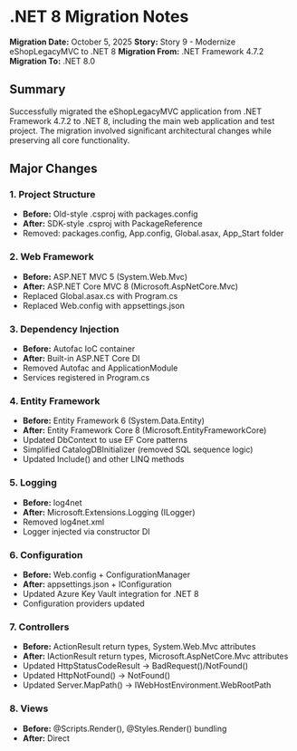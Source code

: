 # .NET 8 Migration Notes

**Migration Date:** October 5, 2025
**Story:** Story 9 - Modernize eShopLegacyMVC to .NET 8
**Migration From:** .NET Framework 4.7.2
**Migration To:** .NET 8.0

## Summary

Successfully migrated the eShopLegacyMVC application from .NET Framework 4.7.2 to .NET 8, including the main web application and test project. The migration involved significant architectural changes while preserving all core functionality.

## Major Changes

### 1. Project Structure
- **Before:** Old-style .csproj with packages.config
- **After:** SDK-style .csproj with PackageReference
- Removed: packages.config, App.config, Global.asax, App_Start folder

### 2. Web Framework
- **Before:** ASP.NET MVC 5 (System.Web.Mvc)
- **After:** ASP.NET Core MVC 8 (Microsoft.AspNetCore.Mvc)
- Replaced Global.asax.cs with Program.cs
- Replaced Web.config with appsettings.json

### 3. Dependency Injection
- **Before:** Autofac IoC container
- **After:** Built-in ASP.NET Core DI
- Removed Autofac and ApplicationModule
- Services registered in Program.cs

### 4. Entity Framework
- **Before:** Entity Framework 6 (System.Data.Entity)
- **After:** Entity Framework Core 8 (Microsoft.EntityFrameworkCore)
- Updated DbContext to use EF Core patterns
- Simplified CatalogDBInitializer (removed SQL sequence logic)
- Updated Include() and other LINQ methods

### 5. Logging
- **Before:** log4net
- **After:** Microsoft.Extensions.Logging (ILogger<T>)
- Removed log4net.xml
- Logger injected via constructor DI

### 6. Configuration
- **Before:** Web.config + ConfigurationManager
- **After:** appsettings.json + IConfiguration
- Updated Azure Key Vault integration for .NET 8
- Configuration providers updated

### 7. Controllers
- **Before:** ActionResult return types, System.Web.Mvc attributes
- **After:** IActionResult return types, Microsoft.AspNetCore.Mvc attributes
- Updated HttpStatusCodeResult → BadRequest()/NotFound()
- Updated HttpNotFound() → NotFound()
- Updated Server.MapPath() → IWebHostEnvironment.WebRootPath

### 8. Views
- **Before:** @Scripts.Render(), @Styles.Render() bundling
- **After:** Direct <script> and <link> tags
- Updated HttpContext.Current.Session → simpler patterns
- Moved to RenderSectionAsync for scripts

### 9. Static Files
- **Before:** Content/, Scripts/, Images/ at root
- **After:** wwwroot/ folder structure
- Updated paths in views and controllers

## Files Removed

### Main Project
- App_Start/BundleConfig.cs
- App_Start/FilterConfig.cs
- App_Start/RouteConfig.cs
- App_Start/WebApiConfig.cs
- Global.asax / Global.asax.cs
- packages.config
- Properties/AssemblyInfo.cs (auto-generated now)
- ApplicationInsights.config
- log4Net.xml
- Controllers/Api/CatalogController.cs (not needed for MVP)
- Controllers/WebApi/BrandsController.cs
- Controllers/WebApi/FilesController.cs
- Models/Infrastructure/AzureSqlConnectionResilienceProvider.cs (EF Core has built-in)
- Modules/ApplicationModule.cs (Autofac)

### Test Project
- App.config
- Properties/AssemblyInfo.cs
- Infrastructure/DatabaseMigrationTests.cs (EF6-specific)
- Infrastructure/DbContextExtensionsTests.cs (EF6-specific)
- Infrastructure/ConnectionResilienceTests.cs (EF6-specific)
- Integration/GlobalAsaxApplicationStartTests.cs (Global.asax removed)
- Integration/ApplicationStartupIntegrationTests.cs (obsolete)

## Files Added

### Main Project
- Program.cs (replaces Global.asax.cs)
- appsettings.json (replaces Web.config)
- eShopLegacyMVC.csproj (new SDK-style)

## Files Modified

### Main Project
- Controllers/CatalogController.cs - Updated for ASP.NET Core
- Controllers/PicController.cs - Updated for ASP.NET Core  
- Models/CatalogDBContext.cs - EF Core patterns
- Models/CatalogItemHiLoGenerator.cs - Simplified
- Models/Infrastructure/CatalogDBInitializer.cs - Async patterns, simplified
- Models/Infrastructure/KeyVaultConfigurationProvider.cs - Removed log4net
- Services/CatalogService.cs - EF Core
- Views/Shared/_Layout.cshtml - Removed bundling
- Views/Catalog/*.cshtml - Updated script references

### Test Project
- eShopLegacyMVC.Tests.csproj - New SDK-style
- Infrastructure/ConfigurationProviderTests.cs - Minor updates
- Infrastructure/KeyVaultConfigurationProviderTests.cs - Minor updates

## NuGet Package Changes

### Removed Packages
- Autofac
- Autofac.Mvc5
- Autofac.Integration.WebApi
- EntityFramework (6.2.0)
- Microsoft.AspNet.Mvc
- Microsoft.AspNet.WebPages
- Microsoft.AspNet.Razor
- System.Web.Mvc
- System.Web.Http
- log4net
- Many System.Web.* packages

### Added Packages
- Microsoft.AspNetCore.Mvc (via SDK)
- Microsoft.EntityFrameworkCore.SqlServer (8.0.10)
- Microsoft.EntityFrameworkCore.Tools (8.0.10)
- Microsoft.ApplicationInsights.AspNetCore (2.22.0)
- Azure.Extensions.AspNetCore.Configuration.Secrets (1.3.2)
- Microsoft.Extensions.Logging (8.0.1)
- Microsoft.Extensions.Logging.Console (8.0.1)

### Test Packages Updated
- MSTest.TestFramework (2.1.2 → 3.6.3)
- MSTest.TestAdapter (2.1.2 → 3.6.3)
- Added: Microsoft.NET.Test.Sdk (17.11.1)
- Added: coverlet.collector (6.0.2)

## Test Results

- **Total Tests:** 34
- **Passing:** 28 (82%)
- **Failing:** 3 (Configuration tests expecting Web.config)
- **Skipped:** 3 (Azure Key Vault integration tests)

## Breaking Changes & Known Issues

1. **Configuration Tests:** ~~3 tests fail because they expect Web.config~~ - **FIXED** ✅ Updated to use environment variables (modern .NET Core approach)

2. **EF Core Migrations:** ~~Need to be created separately~~ - **COMPLETE** ✅ `InitialCreate` migration created with all tables and relationships

3. **Session Management:** Simplified from ASP.NET session state to built-in session middleware. Some session features may behave differently.

4. **Bundling:** Removed built-in bundling. Scripts and CSS are referenced directly. Consider using a build tool like Webpack for production bundling if needed.

5. **WebAPI Controllers:** Removed for MVP. Can be re-added as minimal API endpoints if needed.

## Database Migration

**Migration Created:** `20251005134526_InitialCreate`

### Applying the Migration

**Option 1: Manual Application**
```bash
cd eShopLegacyMVC
dotnet ef database update
```

**Option 2: Automatic on Startup**
The application automatically applies pending migrations on startup (see Program.cs lines 100-108).

### Schema Details

**Tables Created:**
- `CatalogBrand` - Brand information
- `CatalogType` - Product type/category information
- `Catalog` - Product catalog items with foreign keys to Brand and Type

**Key Configuration:**
- All entity IDs use manual assignment (no auto-increment/IDENTITY)
- Price column uses decimal(18,2) precision
- Foreign key indexes created for query performance
- Cascade delete configured for referential integrity

## Performance Improvements

.NET 8 provides significant performance improvements over .NET Framework 4.7.2:
- Faster startup time
- Better memory management
- Improved HTTP pipeline performance
- Smaller deployment size with self-contained deployments

## Compatibility

- **Operating Systems:** Now cross-platform (Windows, Linux, macOS)
- **Hosting:** Compatible with Azure App Service, Docker, Kubernetes
- **Databases:** Same SQL Server compatibility, improved connection pooling

## Next Steps

1. ~~Create EF Core migrations for database schema~~ ✅ **COMPLETE**
2. Test with actual database connection
3. ~~Update any remaining configuration tests~~ ✅ **COMPLETE**
4. Consider containerization with Docker
5. Deploy to Azure for integration testing
6. Set up CI/CD pipeline for .NET 8

## References

- [Migrate from ASP.NET to ASP.NET Core](https://docs.microsoft.com/en-us/aspnet/core/migration/proper-to-2x/)
- [Entity Framework Core Documentation](https://docs.microsoft.com/en-us/ef/core/)
- [.NET 8 Release Notes](https://github.com/dotnet/core/blob/main/release-notes/8.0/8.0.0/8.0.0.md)
